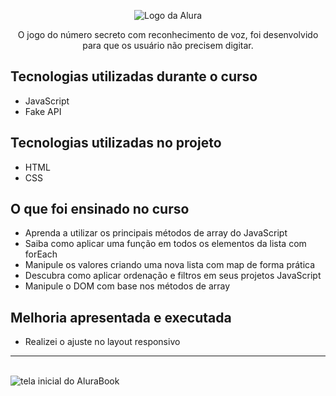 <p align="center"> <img src="https://github.com/MonicaHillman/aluraplay-requisicoes/blob/main/img/logo.png" alt="Logo da Alura"> </p>
<p align="center">O jogo do número secreto com reconhecimento de voz, foi desenvolvido para que os usuário não precisem digitar.</p>

## Tecnologias utilizadas durante o curso
* JavaScript
* Fake API

## Tecnologias utilizadas no projeto
* HTML
* CSS

## O que foi ensinado no curso 

* Aprenda a utilizar os principais métodos de array do JavaScript
* Saiba como aplicar uma função em todos os elementos da lista com forEach
* Manipule os valores criando uma nova lista com map de forma prática
* Descubra como aplicar ordenação e filtros em seus projetos JavaScript
* Manipule o DOM com base nos métodos de array

## Melhoria apresentada e executada
* Realizei o ajuste no layout responsivo

<hr><br>

<img src="img/vidflow.png" alt="tela inicial do AluraBook">


